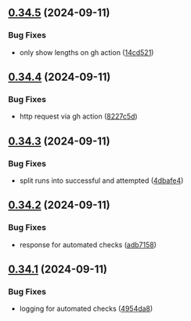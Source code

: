 ## [0.34.5](https://github.com/EddieHubCommunity/HealthCheck/compare/v0.34.4...v0.34.5) (2024-09-11)


### Bug Fixes

* only show lengths on gh action ([14cd521](https://github.com/EddieHubCommunity/HealthCheck/commit/14cd52188a9ed4e7d5ccc0d28d260a30beed206e))



## [0.34.4](https://github.com/EddieHubCommunity/HealthCheck/compare/v0.34.3...v0.34.4) (2024-09-11)


### Bug Fixes

* http request via gh action ([8227c5d](https://github.com/EddieHubCommunity/HealthCheck/commit/8227c5dd0cea0c587be08227946d30bed6df5002))



## [0.34.3](https://github.com/EddieHubCommunity/HealthCheck/compare/v0.34.2...v0.34.3) (2024-09-11)


### Bug Fixes

* split runs into successful and attempted ([4dbafe4](https://github.com/EddieHubCommunity/HealthCheck/commit/4dbafe40f7cda65a0ba69668e7fcb1c1e7c6b97c))



## [0.34.2](https://github.com/EddieHubCommunity/HealthCheck/compare/v0.34.1...v0.34.2) (2024-09-11)


### Bug Fixes

* response for automated checks ([adb7158](https://github.com/EddieHubCommunity/HealthCheck/commit/adb7158738656c79e865e33dc373d0162c8f96ed))



## [0.34.1](https://github.com/EddieHubCommunity/HealthCheck/compare/v0.34.0...v0.34.1) (2024-09-11)


### Bug Fixes

* logging for automated checks ([4954da8](https://github.com/EddieHubCommunity/HealthCheck/commit/4954da8c8a5736392171c9cf8baa765e82fe7c23))



